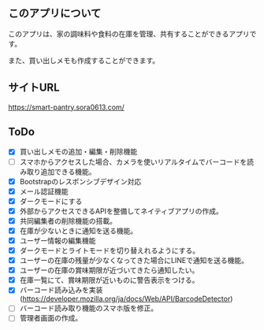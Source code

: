 ## このアプリについて

このアプリは、家の調味料や食料の在庫を管理、共有することができるアプリです。

また、買い出しメモも作成することができます。

## サイトURL

https://smart-pantry.sora0613.com/

## ToDo

- [x] 買い出しメモの追加・編集・削除機能
- [ ] スマホからアクセスした場合、カメラを使いリアルタイムでバーコードを読み取り追加できる機能。
- [x] Bootstrapのレスポンシブデザイン対応
- [x] メール認証機能
- [x] ダークモードにする
- [x] 外部からアクセスできるAPIを整備してネイティブアプリの作成。
- [x] 共同編集者の削除機能の搭載。
- [x] 在庫が少ないときに通知を送る機能。
- [x] ユーザー情報の編集機能
- [x] ダークモードとライトモードを切り替えれるようにする。
- [x] ユーザーの在庫の残量が少なくなってきた場合にLINEで通知を送る機能。
- [x] ユーザーの在庫の賞味期限が近づいてきたら通知したい。
- [x] 在庫一覧にて、賞味期限が近いものに警告表示をつける。
- [x] バーコード読み込みを実装(https://developer.mozilla.org/ja/docs/Web/API/BarcodeDetector)
- [ ] バーコード読み取り機能のスマホ版を修正。
- [ ] 管理者画面の作成。
